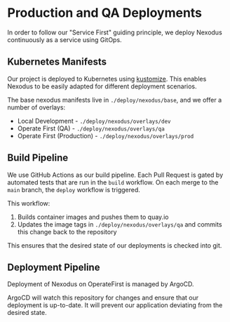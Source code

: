 # Production and QA Deployments

In order to follow our "Service First" guiding principle, we deploy Nexodus continuously as a service using GitOps.

## Kubernetes Manifests

Our project is deployed to Kubernetes using [kustomize](https://kustomize.io/).
This enables Nexodus to be easily adapted for different deployment scenarios.

The base nexodus manifests live in `./deploy/nexodus/base`, and we offer a number of overlays:

- Local Development - `./deploy/nexodus/overlays/dev`
- Operate First (QA) - `./deploy/nexodus/overlays/qa`
- Operate First (Production) - `./deploy/nexodus/overlays/prod`

## Build Pipeline

We use GitHub Actions as our build pipeline.
Each Pull Request is gated by automated tests that are run in the `build` workflow.
On each merge to the `main` branch, the `deploy` workflow is triggered.

This workflow:

1. Builds container images and pushes them to quay.io
1. Updates the image tags in `./deploy/nexodus/overlays/qa` and commits this change back to the repository

This ensures that the desired state of our deployments is checked into git.

## Deployment Pipeline

Deployment of Nexodus on OperateFirst is managed by ArgoCD.

ArgoCD will watch this repository for changes and ensure that our deployment is up-to-date.
It will prevent our application deviating from the desired state.

